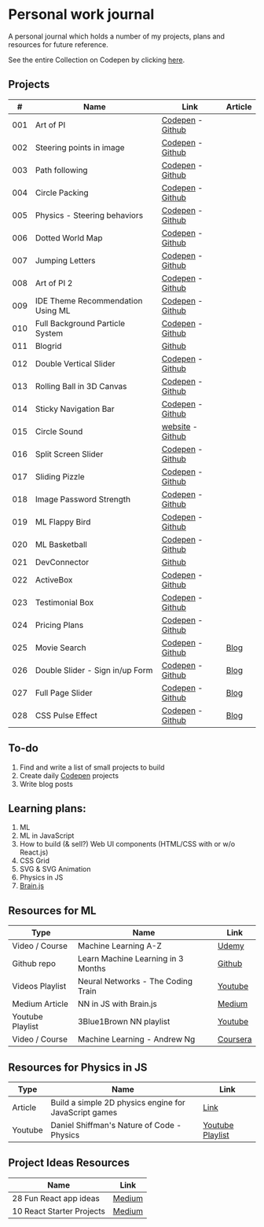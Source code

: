 # Personal work journal

A personal journal which holds a number of my projects, plans and resources for future reference.

See the entire Collection on Codepen by clicking [here](https://codepen.io/collection/DbRYaQ/).

## Projects

| #   | Name                              | Link                                                                                                                             | Article                                                                        |
| --- | --------------------------------- | -------------------------------------------------------------------------------------------------------------------------------- | ------------------------------------------------------------------------------ |
| 001 | Art of PI                         | [Codepen](https://codepen.io/FlorinPop17/full/xWZRxa) - [Github](./Projects/001%20-%20Art%20of%20PI)                             |                                                                                |
| 002 | Steering points in image          | [Codepen](https://codepen.io/FlorinPop17/full/VXayby) - [Github](./Projects/002%20-%20Steering%20points%20in%20image)            |                                                                                |
| 003 | Path following                    | [Codepen](https://codepen.io/FlorinPop17/full/LdZjRb) - [Github](./Projects/003%20-%20Path%20following)                          |                                                                                |
| 004 | Circle Packing                    | [Codepen](https://codepen.io/FlorinPop17/full/WzGQxp) - [Github](./Projects/004%20-%20Circle%20Packing)                          |                                                                                |
| 005 | Physics - Steering behaviors      | [Codepen](https://codepen.io/FlorinPop17/full/rdyyjK) - [Github](./Projects/005%20-%20Physics%20-%20Steering%20behaviors)        |                                                                                |
| 006 | Dotted World Map                  | [Codepen](https://codepen.io/FlorinPop17/full/QmgEBe) - [Github](./Projects/006%20-%20Dotted%20World%20Map)                      |                                                                                |
| 007 | Jumping Letters                   | [Codepen](https://codepen.io/FlorinPop17/full/XEgpvM) - [Github](./Projects/007%20-%20Jumping%20Letters)                         |                                                                                |
| 008 | Art of PI 2                       | [Codepen](https://codepen.io/FlorinPop17/full/Ldjqgw) - [Github](./Projects/008%20-%20Art%20of%20PI%202)                         |                                                                                |
| 009 | IDE Theme Recommendation Using ML | [Codepen](https://codepen.io/FlorinPop17/full/MVPGGy) - [Github](./Projects/009%20-%20IDE%20Theme%20Recommendation%20Using%20ML) |                                                                                |
| 010 | Full Background Particle System   | [Codepen](https://codepen.io/FlorinPop17/full/geBzZE) - [Github](./Projects/010%20-%20Full%20Background%20Particle%20System)     |                                                                                |
| 011 | Blogrid                           | [Github](./Projects/011%20-%20Blogrid)                                                                                           |                                                                                |
| 012 | Double Vertical Slider            | [Codepen](https://codepen.io/FlorinPop17/full/mxgJxX) - [Github](./Projects/012%20-%20Double%20Vertical%20Slider)                |                                                                                |
| 013 | Rolling Ball in 3D Canvas         | [Codepen](https://codepen.io/FlorinPop17/full/mxYbbO) - [Github](./Projects/013%20-%20Rolling%20Ball%20in%203D%20Canvas)         |                                                                                |
| 014 | Sticky Navigation Bar             | [Codepen](https://codepen.io/FlorinPop17/full/xWvyaN) - [Github](./Projects/014%20-%20Sticky%20Navigation%20Bar)                 |                                                                                |
| 015 | Circle Sound                      | [website](http://florin-pop.com/work/Circle%20Sound/) - [Github](./Projects/015%20-%20Circle%20Sound)                            |                                                                                |
| 016 | Split Screen Slider               | [Codepen](https://codepen.io/FlorinPop17/full/KRPBmB) - [Github](./Projects/016%20-%20Split%20Screen%20Slider)                   |                                                                                |
| 017 | Sliding Pizzle                    | [Codepen](https://codepen.io/FlorinPop17/full/yjLZga) - [Github](./Projects/017%20-%20Sliding%20Puzzle)                          |                                                                                |
| 018 | Image Password Strength           | [Codepen](https://codepen.io/FlorinPop17/full/odbydZ) - [Github](./Projects/018%20-%20Image%20Password%20Strength)               |                                                                                |
| 019 | ML Flappy Bird                    | [Codepen](https://codepen.io/FlorinPop17/full/OZXrJG) - [Github](./Projects/019%20-%20ML%20Flappy%20Bird)                        |                                                                                |
| 020 | ML Basketball                     | [Codepen](https://codepen.io/FlorinPop17/full/xjPELJ) - [Github](./Projects/020%20-%20ML%20Basketball)                           |                                                                                |
| 021 | DevConnector                      | [Github](./Projects/021%20-%20DevConnector)                                                                                      |                                                                                |
| 022 | ActiveBox                         | [Codepen](https://codepen.io/FlorinPop17/full/Wyeyxz) - [Github](./Projects/022%20-%20ActiveBox)                                 |                                                                                |
| 023 | Testimonial Box                   | [Codepen](https://codepen.io/FlorinPop17/full/QYzyWx) - [Github](./Projects/023%20-%20Testimonial%20Box)                         |                                                                                |
| 024 | Pricing Plans                     | [Codepen](https://codepen.io/FlorinPop17/full/WmNoJx) - [Github](./Projects/024%20-%20Pricing%20Plans)                           |                                                                                |
| 025 | Movie Search                      | [Codepen](https://codepen.io/FlorinPop17/full/rRaEYv) - [Github](./Projects/025%20-%20Movie%20Search)                            | [Blog](https://www.florin-pop.com/blog/2019/02/react-movie-search-app/)        |
| 026 | Double Slider - Sign in/up Form   | [Codepen](https://codepen.io/FlorinPop17/full/vPKWjd) - [Github](./Projects/026%20-%20Double%20Slider%20Sign%20in-up%20Form)     | [Blog](https://www.florin-pop.com/blog/2019/03/double-slider-sign-in-up-form/) |
| 027 | Full Page Slider                  | [Codepen](https://codepen.io/FlorinPop17/full/zbzbga) - [Github](./Projects/027%20-%20Full%20Page%20Slider)                      | [Blog](https://www.florin-pop.com/blog/2019/03/full-page-slider/)              |
| 028 | CSS Pulse Effect                  | [Codepen](https://codepen.io/FlorinPop17/full/drJJzK) - [Github](./Projects/028%20-%20CSS%20Pulse%20Effect)                      | [Blog](https://www.florin-pop.com/blog/2019/03/css-pulse-effect/)              |

## To-do

1.  Find and write a list of small projects to build
2.  Create daily [Codepen](https://codepen.io/florinpop17) projects
3.  Write blog posts

## Learning plans:

1.  ML
2.  ML in JavaScript
3.  How to build (& sell?) Web UI components (HTML/CSS with or w/o React.js)
4.  CSS Grid
5.  SVG & SVG Animation
6.  Physics in JS
7.  [Brain.js](https://github.com/BrainJS/brain.js)

## Resources for ML

| Type             | Name                               | Link                                                                                                                                    |
| ---------------- | ---------------------------------- | --------------------------------------------------------------------------------------------------------------------------------------- |
| Video / Course   | Machine Learning A-Z               | [Udemy](https://www.udemy.com/machinelearning/learn/v4/t/lecture/5772258)                                                               |
| Github repo      | Learn Machine Learning in 3 Months | [Github](https://github.com/llSourcell/Learn_Machine_Learning_in_3_Months)                                                              |
| Videos Playlist  | Neural Networks - The Coding Train | [Youtube](https://www.youtube.com/watch?v=XJ7HLz9VYz0&list=PLRqwX-V7Uu6aCibgK1PTWWu9by6XFdCfh)                                          |
| Medium Article   | NN in JS with Brain.js             | [Medium](https://itnext.io/you-can-build-a-neural-network-in-javascript-even-if-you-dont-really-understand-neural-networks-e63e12713a3) |
| Youtube Playlist | 3Blue1Brown NN playlist            | [Youtube](https://www.youtube.com/watch?v=aircAruvnKk&list=PLZHQObOWTQDNU6R1_67000Dx_ZCJB-3pi)                                          |
| Video / Course   | Machine Learning - Andrew Ng       | [Coursera](https://www.coursera.org/learn/machine-learning)                                                                             |

## Resources for Physics in JS

| Type    | Name                                                  | Link                                                                        |
| ------- | ----------------------------------------------------- | --------------------------------------------------------------------------- |
| Article | Build a simple 2D physics engine for JavaScript games | [Link](https://www.ibm.com/developerworks/library/wa-build2dphysicsengine/) |
| Youtube | Daniel Shiffman's Nature of Code - Physics            | [Youtube Playlist](https://www.youtube.com/user/shiffman/playlists)         |

## Project Ideas Resources

| Name                      | Link                                                                                                      |
| ------------------------- | --------------------------------------------------------------------------------------------------------- |
| 28 Fun React app ideas    | [Medium](https://medium.freecodecamp.org/every-time-you-build-a-to-do-list-app-a-puppy-dies-505b54637a5d) |
| 10 React Starter Projects | [Medium](https://medium.com/@dtkatz/10-react-starter-project-ideas-to-get-you-coding-5b35782e1831)        |
